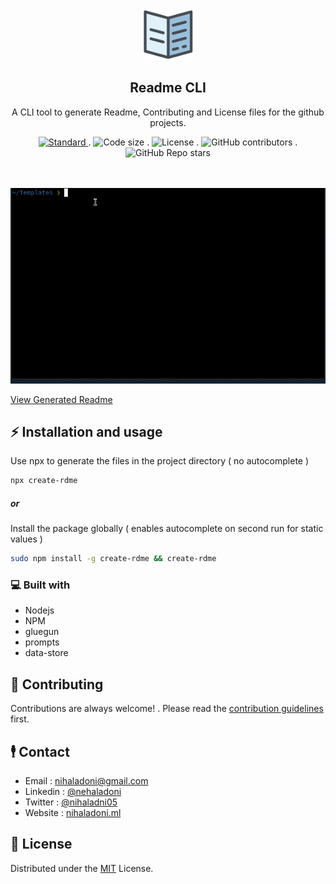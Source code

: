 <!-- PROJECT LOGO -->
<br />
<div align="center">
  <a href="https://github.com/nihaladoni/create-rdme">

<img src="images/logo.svg" alt="Logo" width="80" height="80" />



  </a>

  <h2 align="center">Readme CLI</h2>

  <p align="center">
    A CLI tool to generate Readme, Contributing and License files for the github projects.
  </p>

<!-- Shields -->
  <div align="center">
    <a href="https://standardjs.com">
      <img src="https://img.shields.io/badge/code%20style-standard-brightgreen.svg?style=flat"
        alt="Standard" />
    </a>
.
    <img src="https://img.shields.io/github/languages/code-size/nihaladoni/create-rdme?style=flat-square" alt="Code size" />
.
    <img src="https://img.shields.io/github/license/nihaladoni/create-rdme?style=flat-square" alt="License" />
.
    <img alt="GitHub contributors" src="https://img.shields.io/github/contributors/nihaladoni/create-rdme?style=flat-square">
.
    <img alt="GitHub Repo stars" src="https://img.shields.io/github/stars/nihaladoni/create-rdme?style=social">

  </div>

  <br />
  <br />
</div>

![cli-gif](https://raw.githubusercontent.com/nihaladoni/create-rdme/master/images/cli.gif)


[View Generated Readme](GenReadme.md)


<!-- GETTING STARTED -->
## ⚡ Installation and usage

Use npx to generate the files in the project directory  ( no autocomplete )
```sh
npx create-rdme
```
<h5>or</h5>

Install the package globally ( enables autocomplete on second run for static values )

```sh
sudo npm install -g create-rdme && create-rdme
```


<!-- ABOUT THE PROJECT -->

### 💻 Built with

<ul>
  
  <li>Nodejs</li>
  
  <li>NPM</li>
  
  <li>gluegun</li>
  
  <li>prompts</li>
  
  <li>data-store</li>
  
</ul>

<!-- CONTRIBUTING -->

## 🌟 Contributing

Contributions are always welcome! . Please read the [contribution guidelines](CONTRIBUTING) first.

<!-- CONTACT -->
## 🕴️ Contact

- Email : [nihaladoni@gmail.com](mailto:nihaladoni@gmail.com)
- Linkedin : [@nehaladoni](https://linkedin.com/in/nehaladoni)
- Twitter : [@nihaladni05](https://twitter.com/nihaladni05)
- Website : [nihaladoni.ml](https://nihaladoni.ml)


<!-- LICENSE -->
## 🔔 License

Distributed under the [MIT](LICENSE) License.
